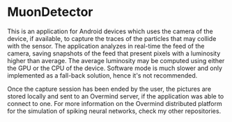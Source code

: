 <h1>MuonDetector</h1>

This is an application for Android devices which uses the camera of the device, if available, to capture the traces of the particles that may collide with the sensor. The application analyzes in real-time the feed of the camera, saving snapshots of the feed that present pixels with a luminosity higher than average. The average luminosity may be computed using either the GPU or the CPU of the device. Software mode is much slower and only implemented as a fall-back solution, hence it's not recommended.

Once the capture session has been ended by the user, the pictures are stored locally and sent to an Overmind server, if the application was able to connect to one. For more information on the Overmind distributed platform for the simulation of spiking neural networks, check my other repositories. 
